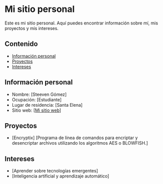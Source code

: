 # Mi sitio personal
Este es mi sitio personal. Aquí puedes encontrar información sobre mí, mis proyectos y mis intereses.
## Contenido
* [Información personal](#información-personal)
* [Proyectos](#proyectos)
* [Intereses](#intereses)
## Información personal
* Nombre: [Steeven Gómez]
* Ocupación: [Estudiante]
* Lugar de residencia: [Santa Elena]
* Sitio web: [[Mi sitio web](https://steevengd.github.io/SteevenGD/)]
## Proyectos
* [Encryptix] 
  [Programa de línea de comandos para encriptar y desencriptar archivos utilizando los algoritmos AES o BLOWFISH.]
## Intereses
* [Aprender sobre tecnologías emergentes]
* [Inteligencia artificial y aprendizaje automático]
